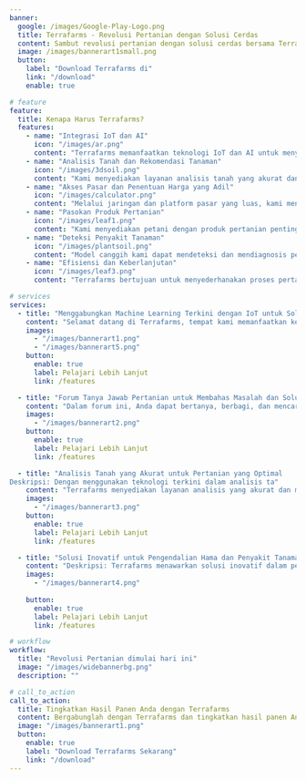 ```yaml
---
banner:
  google: /images/Google-Play-Logo.png
  title: Terrafarms - Revolusi Pertanian dengan Solusi Cerdas 
  content: Sambut revolusi pertanian dengan solusi cerdas bersama Terrafarms. Kami memanfaatkan teknologi terkini seperti kecerdasan buatan (AI) dan Internet of Things (IoT) untuk menghadirkan solusi inovatif dalam dunia pertanian. Dengan Terrafarms, Anda dapat mengoptimalkan proses pertanian Anda, mulai dari analisis tanah yang mendalam, pemantauan pertumbuhan tanaman secara real-time, hingga pengelolaan sumber daya yang efisien.
  image: /images/bannerart1small.png
  button:
    label: "Download Terrafarms di"
    link: "/download"
    enable: true

# feature
feature:
  title: Kenapa Harus Terrafarms?
  features:
    - name: "Integrasi IoT dan AI"
      icon: "/images/ar.png"
      content: "Terrafarms memanfaatkan teknologi IoT dan AI untuk menyediakan solusi komprehensif bagi para petani, memungkinkan mereka untuk mengambil keputusan berdasarkan data dan meningkatkan praktik pertanian."
    - name: "Analisis Tanah dan Rekomendasi Tanaman"
      icon: "/images/3dsoil.png"
      content: "Kami menyediakan layanan analisis tanah yang akurat dan rekomendasi tanaman menggunakan model pembelajaran mesin canggih, membantu petani mengoptimalkan pemilihan tanaman sesuai dengan jenis tanah yang berbeda."
    - name: "Akses Pasar dan Penentuan Harga yang Adil"
      icon: "/images/calculator.png"
      content: "Melalui jaringan dan platform pasar yang luas, kami menghubungkan petani dengan pembeli, memastikan harga yang adil dan memfasilitasi akses pasar bagi produk pertanian mereka."
    - name: "Pasokan Produk Pertanian"
      icon: "/images/leaf1.png"
      content: "Kami menyediakan petani dengan produk pertanian penting seperti benih, pupuk, dan pestisida, memastikan mereka memiliki akses ke input berkualitas tinggi untuk budidaya tanaman mereka."
    - name: "Deteksi Penyakit Tanaman"
      icon: "/images/plantsoil.png"
      content: "Model canggih kami dapat mendeteksi dan mendiagnosis penyakit tanaman berdasarkan gejala visual, memungkinkan petani untuk mengambil tindakan cepat untuk mencegah kerugian panen dan memaksimalkan hasil."
    - name: "Efisiensi dan Keberlanjutan"
      icon: "/images/leaf3.png"
      content: "Terrafarms bertujuan untuk menyederhanakan proses pertanian, meningkatkan efisiensi, dan mempromosikan praktik pertanian yang berkelanjutan untuk kepentingan petani, lingkungan, dan masyarakat."

# services
services:
  - title: "Menggabungkan Machine Learning Terkini dengan IoT untuk Solusi yang Lebih Baik"
    content: "Selamat datang di Terrafarms, tempat kami memanfaatkan kekuatan machine learning terkini dan teknologi IoT untuk menyediakan solusi yang luar biasa. Misi kami adalah merevolusi industri agribisnis dengan memanfaatkan sinergi antara kedua teknologi terobosan ini."
    images:
      - "/images/bannerart1.png"
      - "/images/bannerart5.png"
    button:
      enable: true
      label: Pelajari Lebih Lanjut
      link: /features

  - title: "Forum Tanya Jawab Pertanian untuk Membahas Masalah dan Solusi"
    content: "Dalam forum ini, Anda dapat bertanya, berbagi, dan mencari solusi mengenai berbagai masalah dan tantangan yang terkait dengan bidang pertanian. Temukan jawaban dari para ahli dan komunitas yang berpengalaman dalam industri pertanian, serta berdiskusi tentang inovasi, teknik terbaru, dan praktik terbaik dalam pertanian. Forum ini merupakan wadah yang sangat berguna bagi para petani, peternak, dan semua individu yang tertarik dengan pertanian untuk saling bertukar pengetahuan, pengalaman, serta memperluas jaringan dalam rangka mengembangkan sektor pertanian yang berkelanjutan."
    images:
      - "/images/bannerart2.png"
    button:
      enable: true
      label: Pelajari Lebih Lanjut
      link: /features

  - title: "Analisis Tanah yang Akurat untuk Pertanian yang Optimal
Deskripsi: Dengan menggunakan teknologi terkini dalam analisis ta"
    content: "Terrafarms menyediakan layanan analisis yang akurat dan mendalam untuk membantu petani mengoptimalkan praktik pertanian mereka. Dapatkan informasi terperinci tentang komposisi tanah, nutrisi, pH, dan faktor lainnya yang memengaruhi pertumbuhan tanaman. Dengan pemahaman yang lebih baik tentang kondisi tanah, petani dapat mengambil langkah-langkah yang tepat untuk meningkatkan produktivitas dan kualitas hasil panen."
    images:
      - "/images/bannerart3.png"
    button:
      enable: true
      label: Pelajari Lebih Lanjut
      link: /features

  - title: "Solusi Inovatif untuk Pengendalian Hama dan Penyakit Tanaman"
    content: "Deskripsi: Terrafarms menawarkan solusi inovatif dalam pengendalian hama dan penyakit tanaman. Melalui penerapan teknologi terbaru, kami dapat mendeteksi secara dini keberadaan hama dan penyakit tanaman serta memberikan rekomendasi pengendalian yang efektif. Dengan bantuan solusi kami, petani dapat mengurangi kerugian panen akibat serangan hama dan penyakit, serta menjaga kesehatan dan produktivitas tanaman secara berkelanjutan."
    images:
      - "/images/bannerart4.png"
      
    button:
      enable: true
      label: Pelajari Lebih Lanjut
      link: /features

# workflow
workflow:
  title: "Revolusi Pertanian dimulai hari ini"
  image: "/images/widebannerbg.png"
  description: ""

# call_to_action
call_to_action:
  title: Tingkatkan Hasil Panen Anda dengan Terrafarms
  content: Bergabunglah dengan Terrafarms dan tingkatkan hasil panen Anda dengan solusi terdepan dalam pertanian. Dengan teknologi canggih yang menggabungkan kecerdasan buatan (AI) dan Internet of Things (IoT), kami memberikan solusi yang inovatif dan terpercaya untuk mengoptimalkan produksi tanaman Anda. 
  image: "/images/bannerart1.png"
  button:
    enable: true
    label: "Download Terrafarms Sekarang"
    link: "/download"
---
```

